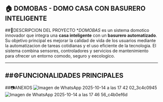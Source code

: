 ## 🏠 DOMOBAS - DOMO CASA CON BASURERO INTELIGENTE 
##📘DESCRIPCION DEL PROYECTO
**DOMOBAS* es un sistema domotico innovador que integra una **casa inteligente** con un **basurero automatizado**.
Su objetivo principal es mejorar la calidad de vida de los usuarios mediante la automatizacion de tareas cotidianas y el uso eficiente de la tecnologia. 
El sistema combina sensores, controladores y servicios de mantenimiento para ofrecer un entorno comodo, seguro y eecologico. 

----------------

 ##⚙️FUNCIONALIDADES PRINCIPALES
 -----------------------
 ##📷ANEXOS
 ![Imagen de WhatsApp 2025-10-14 a las 17 42 02_3c4c0945](https://github.com/user-attachments/assets/2348d886-106b-4555-a6c6-b4e61ec02fe1)
 ![Imagen de WhatsApp 2025-10-14 a las 17 46 56_c4b0ef6d](https://github.com/user-attachments/assets/a5541fd9-36cb-46c5-80c5-2edc775bcd99)

 
